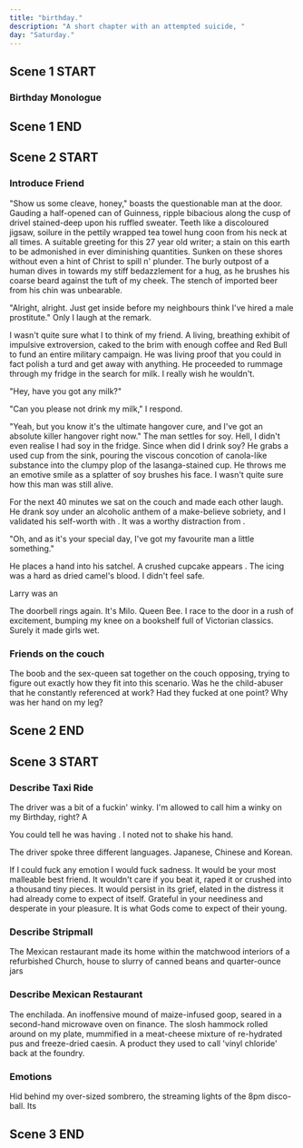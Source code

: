 ```yaml
---
title: "birthday."
description: "A short chapter with an attempted suicide, "
day: "Saturday."
---
```


## Scene 1 START

### Birthday Monologue
<!--
A week of life passes by. The rain runs thin. My hair mauves dry. The work dulls. Today is my birthday. The loneliest day of the year. Crust upon the gallows of my bespawled clamour as the excess from my child-like face, droops n' slaws from the seize of my mother's tainted vagina. Heinous in its moulded cheese scum. Intent on pre-suffocating the elderly in a cacophony of debt n' engouled values. I was destined, at least for the next 24 hours, to remain an empty echo chamber of must-haves and has-beens. Slurry in an aimless deceit of exacerbated usury, grace upon the impression of a fuck-off grin.

### Pondering Birthday

"Welcome to life," I murmur. Arms dangled by the sides. Mouth obtuse from the chaotic glamour of a frozen apple pie. Bosom with a sulphurous cream laid thick across its stomry edge. Motionless in the static frowning of my displaced face; splay against the interference of the living room TV. Enthusaism set aside. Baked as a banana. Compelled to spit n' choke with my own two hands, the remaining joy of life from thy resevoir of me. I turn off the set in a shambolic boredom, ready to lower my expectations to an unequivocal zero. I suppose it was the best I could do with what little faith I had left in myself. The squander was real. Fucking real.

Amongst the sedentary sprinkle of the fine winter gloss, pretty in its edifying temperament, was me. Utterly dejected with a resolve of couch. Caught in a volatile discord of teetering instability, as I questioned the very purpose of my existence on this day. Was a birthday merely an excuse to feel lonely about one's own circumstance? Statutory in its permission to congeal; to be ripped from your soul n' dipped in the pity of its own macabre jealousy. Megalomaniac in its savage. Cunt. Torn. Impassioned. As you sit there in the untenable parking lot of an unmaintained KFC. Face like a fat cunt. Chokin' on a bucket o' chicken you found next to the decomposing corpse of a desiccating pigeon. Spliced in a potato n' gravy so gruesome, and so thick. That its presence alone is enough to emulsify your organs into a disheartening stew of spalled highlight. Ripe for the swollen lips of an frenzied porn-addict, featuring a wet sock for a mother n' a discarded tampon for a lover. You know, for ol' times sake. Buck-aroo.

### Mother Texts

I grouch from my position. It's 10:35am. A text from my mother. Anger. Feelings of respite. They overcome me. Immense in their swallow. That bitch. That fucking bitch. The wrath troves in and around me, aggravating my emotions into an overdrive of biting violence; ensnare against the violent swirl of sweat fell tandem across the hostility of my crimson anarchy. A twitch of self-harm emerges. Resentment. Mottled indigo. I crush my own skull. A fervent aggression circulates within me. Rage. I felt rage. Whirlwind and burst from within the indignation which teased me. Infurating me to a point of voiceless screaming. A catastrophic cuss of doth and cower. My heart weakens. My reaction seeks revulsion. I proceed to block her number. Fuck her. It's the least she deserved.

### Sadness Grows

It's now 10:45am. I don't feel so lucky. Maybe birthdays weren't meant to feel lucky. Maybe they had more to do with glitter and cellophane, than any kind of self-care or routine. My hands turn a frantic cold. With it, an unmatched sense of sadness my fingers had come to parade. Slow and delicate like their fathers. Searching for any semblance of joy which may make itself noticed. Enveloping my body in a web of decaying atrophy. Teaching me silence. Guiding me towards the poorest. I suppose these words were the only thing keeping me from vomitting all over my chest, and excreting the anesthetic holding my misery together. It was time for a bite.

The time is 11:00am. I don't quite know what to make of the saturated bowl of strewn wheat, chaff inside the interior of a wooden catalogue collection. The tasteless slop of a mid-life muck; the food pyramid equivalent of a pitiful mess. The yearn. It defeans in its silent whispers, chasming the cheer you so desperately want to hear. Maybe that was luck. Maybe I was lucky.

### Attempts Suicide

The time is 11:01am. Duct-taped to the underside of my desk is the revolver I purchased last Sunday while scouring for pleasing children at the mall. I'm not sure why I used duct-tape, but it was the kind of visceral which felt complete in this house of proportionate nonsense. I attempt to rip the revolver from the fragmented clumps of dust which had gathered from the absence of my life. Now trailing for a reason to subsist. I place my finger on the trigger of the gun. Barrel pointed at my head. I can feel it sneeze. I breathe. I suppose I wanted to feel like a man in these last few frames before my brain becomes a conflated withdrawal of sentiment. I think of Milo. The love I cannot feel. Sunday autopsy. I whimper. I cry. I scream. It sustains. It reverberates. I scream so loud that I can feel my throat polymerise into clotted blood. My ears turn a bright purple. I'm confident. I can do it. I believe it. I am ready. I stop the screaming and the silence begins.

I pull the trigger. The revolver releases a sudden click of death. I subside, and put the gun down. Continuing to stare at the walls in front of me; splintering at the flakes of white teal, peeling in isolation from the rest of my world. The relief is overwhelming, although expected. I call it gun therapy. I come from work. I point the gun at my head. I scream as loud as I can. I pretend to kill myself. And thus I am free for another day. To pretend as little or as much as I want, until I am reborn a fool into the next day. It's cute, and it proves that I'm marriage material.

The time is now 12:00am. I have fallen asleep for at least 20 minutes. The doorbell rings. It interrupts my beauty sleep. I'm afraid society will judge me. I'm just kidding, of course. It's my friend. It's my birthday. It's my time to animate. It's my time to die.
-->

## Scene 1 END

####

## Scene 2 START

### Introduce Friend

"Show us some cleave, honey," boasts the questionable man at the door. Gauding a half-opened can of Guinness, ripple bibacious along the cusp of drivel stained-deep upon his ruffled sweater. Teeth like a discoloured jigsaw, soilure in the pettily wrapped tea towel hung coon from his neck at all times. A suitable greeting for this 27 year old writer; a stain on this earth to be admonished in ever diminishing quantities. Sunken on these shores without even a hint of Christ to spill n' plunder. The burly outpost of a human dives in towards my stiff bedazzlement for a hug, as he brushes his coarse beard against the tuft of my cheek. The stench of imported beer from his chin was unbearable.

"Alright, alright. Just get inside before my neighbours think I've hired a male prostitute." Only I laugh at the remark.

I wasn't quite sure what I to think of my friend. A living, breathing exhibit of impulsive extroversion, caked to the brim with enough coffee and Red Bull to fund an entire military campaign. He was living proof that you could in fact polish a turd and get away with anything. He proceeded to rummage through my fridge in the search for milk. I really wish he wouldn't.

"Hey, have you got any milk?"

"Can you please not drink my milk," I respond.

"Yeah, but you know it's the ultimate hangover cure, and I've got an absolute killer hangover right now." The man settles for soy. Hell, I didn't even realise I had soy in the fridge. Since when did I drink soy? He grabs a used cup from the sink, pouring the viscous concotion of canola-like substance into the clumpy plop of the lasanga-stained cup. He throws me an emotive smile as a splatter of soy brushes his face. I wasn't quite sure how this man was still alive.

For the next 40 minutes we sat on the couch and made each other laugh. He drank soy under an alcoholic anthem of a make-believe sobriety, and I validated his self-worth with . It was a worthy distraction from .

"Oh, and as it's your special day, I've got my favourite man a little something."

He places a hand into his satchel. A crushed cupcake appears . The icing was a hard as dried camel's blood. I didn't feel safe.



Larry was an




The doorbell rings again. It's Milo. Queen Bee. I race to the door in a rush of excitement, bumping my knee on a bookshelf full of Victorian classics. Surely it made girls wet.

### Friends on the couch

The boob and the sex-queen sat together on the couch opposing, trying to figure out exactly how they fit into this scenario. Was he the child-abuser that he constantly referenced at work? Had they fucked at one point? Why was her hand on my leg?



## Scene 2 END

####

## Scene 3 START

### Describe Taxi Ride

The driver was a bit of a fuckin' winky. I'm allowed to call him a winky on my Birthday, right? A

You could tell he was having  . I noted not to shake his hand.

The driver spoke three different languages. Japanese, Chinese and Korean.


If I could fuck any emotion I would fuck sadness. It would be your most malleable best friend. It wouldn't care if you beat it, raped it or crushed into a thousand tiny pieces. It would persist in its grief, elated in the distress it had already come to expect of itself. Grateful in your neediness and desperate in your pleasure. It is what Gods come to expect of their young.

### Describe Stripmall

The Mexican restaurant made its home within the matchwood interiors of a refurbished Church, house to slurry of canned beans and quarter-ounce jars



### Describe Mexican Restaurant

The enchilada. An inoffensive mound of maize-infused goop, seared in a second-hand microwave oven on finance. The slosh hammock rolled around on my plate, mummified in a meat-cheese mixture of re-hydrated pus and freeze-dried caesin. A product they used to call 'vinyl chloride' back at the foundry.


### Emotions

Hid behind my over-sized sombrero, the streaming lights of the 8pm disco-ball.
Its


## Scene 3 END
